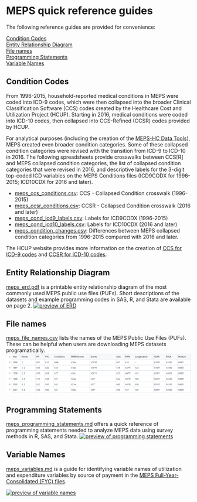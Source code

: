 # MEPS quick reference guides

The following reference guides are provided for convenience:

[Condition Codes](#condition-codes)
<br>
[Entity Relationship Diagram](#entity-relationship-diagram)
<br>
[File names](#file-names)
<br>
[Programming Statements](#programming-statements)
<br>
[Variable Names](#variable-names)


## Condition Codes

From 1996-2015, household-reported medical conditions in MEPS were coded into ICD-9 codes, which were then collapsed into the broader Clinical Classification Software (CCS) codes created by the Healthcare Cost and Utilization Project (HCUP). Starting in 2016, medical conditions were coded into ICD-10 codes, then collapsed into CCS-Refined (CCSR) codes provided by HCUP.

For analytical purposes (including the creation of the [MEPS-HC Data Tools](https://datatools.ahrq.gov/meps-hc)), MEPS created even broader condition categories. Some of these collapsed condition categories were revised with the transition from ICD-9 to ICD-10 in 2016. The following spreadsheets provide crosswalks between CCS[R] and MEPS collapsed condition categories, the list of collapsed condition categories that were revised in 2016, and descriptive labels for the 3-digit top-coded ICD variables on the MEPS Conditions files (ICD9CODX for 1996-2015; ICD10CDX for 2016 and later).

* [meps_ccs_conditions.csv](meps_ccs_conditions.csv): CCS - Collapsed Condition crosswalk (1996-2015)
* [meps_ccsr_conditions.csv](meps_ccsr_conditions.csv): CCSR - Collapsed Condition crosswalk (2016 and later)
* [meps_cond_icd9_labels.csv](meps_icd9_labels.csv): Labels for ICD9CODX (1996-2015)
* [meps_cond_icd10_labels.csv](meps_icd10_labels.csv): Labels for ICD10CDX (2016 and later)
* [meps_condition_changes.csv](meps_condition_changes.csv): Differences between MEPS collapsed condition categories from 1996-2015 compared with 2016 and later.

The HCUP website provides more information on the creation of [CCS for ICD-9 codes](https://www.hcup-us.ahrq.gov/toolssoftware/ccs/ccs.jsp) and [CCSR for ICD-10 codes](https://www.hcup-us.ahrq.gov/toolssoftware/ccsr/ccs_refined.jsp).


## Entity Relationship Diagram
[meps_erd.pdf](meps_erd.pdf) is a printable entity relationship diagram of the most commonly used MEPS public use files (PUFs). Short descriptions of the datasets and example programming codes in SAS, R, and Stata are available on page 2.
[<img src = "../_images/meps_erd.png" alt = "preview of ERD" width = 500>](meps_erd.pdf)

## File names
[meps_file_names.csv](meps_file_names.csv) lists the names of the MEPS Public Use Files (PUFs). These can be helpful when users are downloading MEPS datasets programatically.
[![preview of file names](../_images/meps_file_names.png)](meps_file_names.csv)

## Programming Statements
[meps_programming_statements.md](meps_programming_statements.md) offers a quick reference of programming statements needed to analyze MEPS data using survey methods in R, SAS, and Stata.
[![preview of programming statements](../_images/meps_programming_statements.png)](meps_programming_statements.md)

## Variable Names
[meps_variables.md](meps_variables.md) is a guide for identifying variable names of utilization and  expenditure variables by source of payment in the [MEPS Full-Year-Consolidated (FYC) files](https://meps.ahrq.gov/mepsweb/data_stats/download_data_files_results.jsp?cboDataYear=All&cboDataTypeY=1%2CHousehold+Full+Year+File&buttonYearandDataType=Search&cboPufNumber=All&SearchTitle=Consolidated+Data).

[![preview of variable names](../_images/meps_variables.png)](meps_variables.md)
